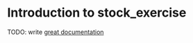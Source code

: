 # Introduction to stock_exercise

TODO: write [great documentation](http://jacobian.org/writing/what-to-write/)
